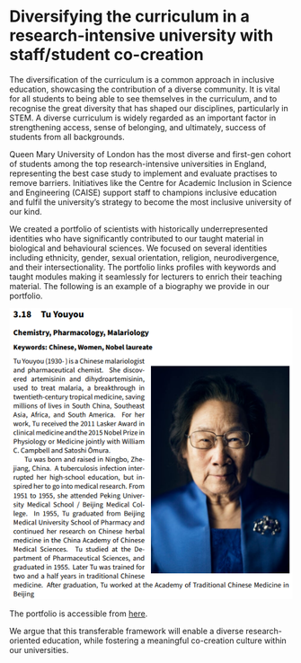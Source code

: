 
# Diversifying the curriculum in a research-intensive university with staff/student co-creation

The diversification of the curriculum is a common approach in inclusive education, showcasing the contribution of a diverse community. It is vital for all students to being able to see themselves in the curriculum, and to recognise the great diversity that has shaped our disciplines, particularly in STEM. A diverse curriculum is widely regarded as an important factor in strengthening access, sense of belonging, and ultimately, success of students from all backgrounds. 

Queen Mary University of London has the most diverse and first-gen cohort of students among the top research-intensive universities in England, representing the best case study to implement and evaluate practises to remove barriers. Initiatives like the Centre for Academic Inclusion in Science and Engineering (CAISE) support staff to champions inclusive education and fulfil the university’s strategy to become the most inclusive university of our kind.


We created a portfolio of scientists with historically underrepresented identities who have significantly contributed to our taught material in biological and behavioural sciences. We focused on several identities including ethnicity, gender, sexual orientation, religion, neurodivergence, and their intersectionality. The portfolio links profiles with keywords and taught modules making it seamlessly for lecturers to enrich their teaching material.
The following is an example of a biography we provide in our portfolio.

![](/assets/diversify.png)

The portfolio is accessible from [here](https://www.seresearch.qmul.ac.uk/content/pce/ediresources/files/Diversifying_curriculum_SBBS-2.pdf).

We argue that this transferable framework will enable a diverse research-oriented education, while fostering a meaningful co-creation culture within our universities. 





